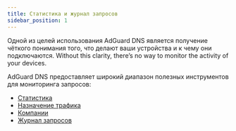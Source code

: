 ```yaml
---
title: Статистика и журнал запросов
sidebar_position: 1
---
```


Одной из целей использования AdGuard DNS является получение чёткого понимания того, что делают ваши устройства и к чему они подключаются. Without this clarity, there’s no way to monitor the activity of your devices.

AdGuard DNS предоставляет широкий диапазон полезных инструментов для мониторинга запросов:

- [Статистика](/private-dns/statistics-and-log/statistics.md)
- [Назначение трафика](/private-dns/statistics-and-log/traffic-destination.md)
- [Компании](/private-dns/statistics-and-log/companies.md)
- [Журнал запросов](/private-dns/statistics-and-log/query-log.md)
